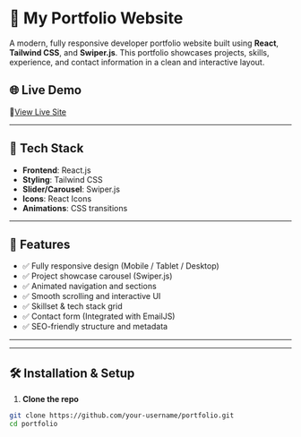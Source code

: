 # 🚀 My Portfolio Website

A modern, fully responsive developer portfolio website built using **React**, **Tailwind CSS**, and **Swiper.js**. This portfolio showcases projects, skills, experience, and contact information in a clean and interactive layout.

## 🌐 Live Demo

🔗[View Live Site](https://amankumar0724.vercel.app)

---

## 📁 Tech Stack

- **Frontend**: React.js
- **Styling**: Tailwind CSS
- **Slider/Carousel**: Swiper.js
- **Icons**: React Icons
- **Animations**: CSS transitions

---

## 📸 Features

- ✅ Fully responsive design (Mobile / Tablet / Desktop)
- ✅ Project showcase carousel (Swiper.js)
- ✅ Animated navigation and sections
- ✅ Smooth scrolling and interactive UI
- ✅ Skillset & tech stack grid
- ✅ Contact form (Integrated with EmailJS)
- ✅ SEO-friendly structure and metadata

---


---

## 🛠️ Installation & Setup

1. **Clone the repo**

```bash
git clone https://github.com/your-username/portfolio.git
cd portfolio
